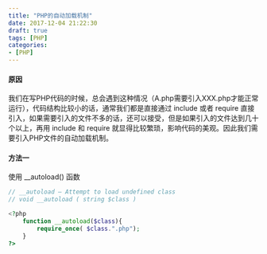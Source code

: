 ```yaml
---
title: "PHP的自动加载机制"
date: 2017-12-04 21:22:30
draft: true
tags: [PHP]
categories:
- [PHP]
---
```


#### 原因
我们在写PHP代码的时候，总会遇到这种情况（A.php需要引入XXX.php才能正常运行），代码结构比较小的话，通常我们都是直接通过 include 或者 require 直接引入，如果需要引入的文件不多的话，还可以接受，但是如果引入的文件达到几十个以上，再用 include 和 require 就显得比较繁琐，影响代码的美观。因此我们需要引入PHP文件的自动加载机制。

#### 方法一
使用 __autoload() 函数

```php
// __autoload — Attempt to load undefined class
// void __autoload ( string $class )

<?php
	function __autoload($class){
		require_once( $class.".php");
	}
?>


```